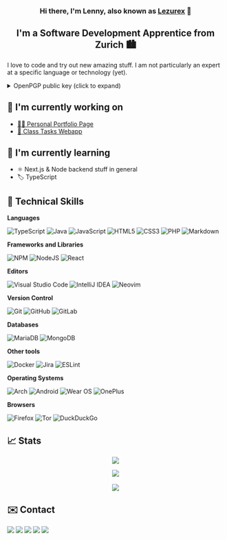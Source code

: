 <h3 align="center">
  Hi there, I'm Lenny, also known as <a href="https://lezurex.dev/" target="_blank">Lezurex</a> 👋
</h3>

<h2 align="center">
  I'm a Software Development Apprentice from Zurich 🏙
</h2>

I love to code and try out new amazing stuff. I am not particularly an expert at a specific language or technology (yet).

<details>
  <summary>OpenPGP public key (click to expand)</summary>
  
  ```txt
-----BEGIN PGP PUBLIC KEY BLOCK-----
mQINBGENtTMBEADMPdEeH85awHa08tc/97wSxNBp3MqE4xiZKzgo/qTZVTL0I9/7
h4270cqgPqU3GE8L3zMPltmgBUreDO7JbrPoo1dzTHGCJIKMqvTDL1mSUxrBqBsj
HLtAY68PTcBNd/vcBw+WhjC5VxNbFSB9qOVrJ8SBcoepxc2f72Bn1ekzte/zTgh0
WQqDF6T8E92pVZ2bD7Fteazd2j8k85R4RlW/fzhUzVRvPj1EiTPRQdy9ZPBgTY63
bVlhMMqEUlbZZVZOvjSgSkaBcYHNN690ebKagpJ33BI3HkZWM/VoqLhK6Te+RF/A
MQxY9hzRVXDpXCK3xpyy9TE8RytGQ8fRZUWCRcYCd9JIzH3m5veRsIcnkYPV472Z
QUEW+7NRlm/cRthlPIyoIRm4xLD8ACpmGy2epzewdRie3Ng9vfE/UufJSGMqB8G5
F2ZFdTJmLq5p3xxpJ1IwO47LXec7hlNGpJBYIhgIrE01JMhWJ7bS0oEceBjCnu5b
t0pB0xIOVP6Ra+UU0q8msbXnR9/mZPoHhUpF6bWuwb1Sab29ueGpRRO5ZWWLBSUY
ghGvRMjUTMNSyJ10auVgYa53Tg2XpP+Y08vb7JSbvg8iec0KYnYrQZakjNLYmpfF
fcxy9OPP6URyMdXek8mWjiXvGpMlcchWygs5gIuyKqpE1+rU4Vj33x7ihQARAQAB
tCNMZW5ueSBBbmdzdCA8bGVubnkuYW5nc3RAZWFzeWlkLmNoPokCUQQTAQgAOwIb
AwULCQgHAgYVCgkICwIEFgIDAQIeAQIXgBYhBAuXVFP9+0hJoVc/Ct1Wm76mw51Y
BQJhDbcFAhkBAAoJEN1Wm76mw51YmaIQALTG8t6D1x9pCPz2Ij8OO4UPO9sTzq0l
Ku7NYR7enMwiiXICEWIEfj7dUUHvo2q7pDM2jlWKR9w22/I5tTFRtzIQIgoCgFaj
tcO8NIvb81+vMlxSSiB93HCIQoC5tEGeBCaEh4SIK7T1juQU9bOK+lfDAVP23uBV
EnCXFcnZe4Qilhq9M9ybVyjrmb3O1gljC5CQ9N9ym1nZ9u99oITe9xNTHRYUNraN
+LmC7TsRWLe6DT5WvoL/oXeWsNZAsX1jCfJ1XZdLPMg4HU7emLC4cKUUAe521rAa
/BliuIBEfHQKTZWjPYnAZ8jqoGI5LqkQffOHfH/EdBVJycIgKp45t2w1BX+2Ab2M
uD6lc2gzzhxMRWYk9DxsMPCdGqJ+PKQVGGaDWnlzZP0Y7t+QicX48pzILrv0Bf9W
NtALaCavyLDh2RJzkl9quWrOCPJKL64SPbnaSbLWnhikQ8ANvInj/A21kj6kuIhz
m0x2KMZYQsc4Bd84i20i1gaSWIV92Xr9zrsXm82IMAAK7otFMwLwd/mE7hi4EyzU
rkR6+SyiXHXiRwR5u0dDm4OfpIlY9UhdvQDNzH21rmJ0HdVNnBMpQef8peUKoxc/
BbyWuDUG232q4QBEVFPsy6tY/pW7hqBffzBMYGShQrHUfBgIr7piV3XE8DRcvCBT
moG9i5+buAUSiQJUBBMBCAA+AhsDBQsJCAcCBhUKCQgLAgQWAgMBAh4BAheABQkF
EpErFiEEC5dUU/37SEmhVz8K3VabvqbDnVgFAmJer7UACgkQ3VabvqbDnVjsdg//
Ta/QUcAMPUCE9C2GUJfScSedEfQZ1H+70uS6nDB61QivcHskeT4jRGH4WmUXl1Ve
UmVG0taOtbjSn8Vkymzoavuvbn2EkJb95BQ2FyrossEpABuhiqyOaCWSgHrZu4ZG
fMgUunuOL0HwbgNg5IpmHX/SoSnfM5bO0J2+F8wDHJcSSyFPiqPN2n3cTykUUvc7
B1qkwGTwTOmYOyoKUlvqKNrRwApz2GFSVuh7S82FIoDzLjkW5FoK6zjpH+d0Olat
lmG73ZvIoM3My55ME3Nrns3AbjtTl9DonHodBq4wC190lwCIJvS0uP7/XWSlS8/f
cWUunHALy/qPUgb0Y98V0rAgEt2q71nH7lnAmp927na4CuxeNMdr5r+kWwAXIWZh
V00jU3hDMYegoQamtydwNKqeRwSG2Wnoa2XmLPZBwGD7VUmGUNiUhw62On6fLEoV
PxRyWXhBhwzZd83I/8RkcyqrDMjUciYOpzZt25T8F8bgjpxXCbtm+WMRrXFGNYMK
UmDmvAlr3yMGhoY0jfedKyJCWbEvlZX1RfZMBW5BCrWVs9eSMFJU9+tfiRwCsXKK
IDKMsZubFO7qngSoCT4BWFuPBNevSeRkSPbSGUA+sZUyPoy8TNu79ZqobSXIBB2D
dF77Dw4T4pKKxG51ZtFAF86yTJ/xNdixO/lSi4+cV+e0IUxlbm55IEFuZ3N0IDxt
cmJ1aWxkMjdAZ21haWwuY29tPokCTgQTAQgAOBYhBAuXVFP9+0hJoVc/Ct1Wm76m
w51YBQJhDbWLAhsDBQsJCAcCBhUKCQgLAgQWAgMBAh4BAheAAAoJEN1Wm76mw51Y
WgUP/Al5+fJVjmkLT/7dJUfOpuy0cs7z0ouCfxIcTdt7k3kH2imGfIks1oOw4pA3
Cy8jdMYPCV0Hyjtx4gocDfmnd2iBKU+70yQB6hMykrlsSAtMDjGeHI2djbD1bAoL
zA0C/35LfU+nDysNLyHxI2wOsjLpuPZX90RTMf57rF0rxAVSg6JudGOR+0qnK6VW
FftbZ56EQvULKa6M1x3wafFINuu0+GNUssVq3RMnuOJsfQqM0yF27gxAN46PCRDt
YvYvhOmDKi3PvlJxVSr3qIJ5Z2lsG94hPFidOdlXyRKm9d7RPsOPPqZk0/ZpmZbh
F6fbKN1m4PDkT4LzUOBuowWXAhg6a7x4P0V3tQcbqlvs7XRpzwlQ73y6aXT3bu/E
QoGIwlqB49Zaq9EyD3oExB0oiXpBY8FewF34JKKNoXJrJTaB49Ljk5Gj97zYDmH8
IQQYA0/DUoGqA8624dYqzeQbGbZMhYaYlnOtOYv0Masqi/ZaqGb41jF/321uLkux
AIzv48X6YU7zUp1+MFZ+m9WuQ8rhcIdNipbN8EtCHjrCTO5Ei2GwHel86cipcenz
IIUvVizYNV++wySm9lJh2a8hbw5k4xcHy0HZfiXsipeAq12kypxKaFgr4mLcQFH2
wmm/m/WGPH75y3N7ixqji5tJF0BeB0QjcDS8MCPJJjB/Jmf4iQJUBBMBCAA+AhsD
BQsJCAcCBhUKCQgLAgQWAgMBAh4BAheAFiEEC5dUU/37SEmhVz8K3VabvqbDnVgF
AmJb+3sFCQUSkSsACgkQ3VabvqbDnVjapA/+PL77vLCLDg7Bw6LN0M2xiPYO+/e8
kMValavpPDxM+hMHWRT60UkeUlIHkMmTDD1LDIY4Vl6W7r/bIh3NXZLmnmPaU8Gr
RWIhiHy8RC4BR+dhf6kKgW5DvJ3eEWX/wYy9msIcENMFR1Rix5bbpOlwLmaMqWsN
nWQG/hUvzlJ4+jNli/uYTx2CW/IAQoa9UyuPoI+AFYXx8bjUgB32Rtvltm1TYrmk
7suPjmkJLI3HSabIpH0QBIi6qp/sj8V8g/kHBP/8sWdr8+o0QCC4nE3u8bMShwe0
TvQlCPKkxPLyE3QJkFz7upJzBJqMAtEzj/i61tWsZicpNzVaBHC/4vnD4Uoq5VFa
3xjEzOMkIHf6Oeu68koopXhX7xsdA2SViQHlfpx918qGqgmwDIeBQgRLRA+kcEi4
2RC1zMCTzts2Abm3jQ/3lKrvMNANU5HOo1BphjWEMODpfzaclYCVNNvktiOZvfbs
rCqOS0NggGotBSTsD60bBDjMQKi/EiOvcACp/o53IEx5wwp342+qLHRM817qlFVM
YGL2Seiug3qilaLov1ioSjo3OO6wM+ZRuWf4l9cbTiB9C30mz9nY9CQ8jfmB+sNh
CJeX2OoGENJChthkED5RmwZesaVGdx6QEqee8IlfmZRWhLKf1fsyZbTwLy+kq/3g
mii84O0WOcmUWdW0IExlbm55IEFuZ3N0IDxsZW5ueS5hbmdzdEBtZ2IuY2g+iQJO
BBMBCAA4FiEEC5dUU/37SEmhVz8K3VabvqbDnVgFAmEaof0CGwMFCwkIBwIGFQoJ
CAsCBBYCAwECHgECF4AACgkQ3VabvqbDnVhRaBAAq7o8XCrdigWtxWoqm5rKDvp9
tGQEMrXXa23nOr0u+dh/tEIv6fBxN+p06NPqFvkc1O7VE/7XMk/wKtlKf6YGttJW
yABUfJRiOLLAsuymCqX7wPZFN3n6/qeXFRM7SZlsW/7HNGV0FolmZO+oRFUfoNMp
DgSRIsTVJoFVgGaDgG33XFCffKpfPfhqUaYgtfKZfWKk1umCXIVi3XJTm0DaqKzU
FM5F7jCr/hP/w47F8158uwEahf17adeksS7iqpK5nsZzUG7wd8MGAbM/XQ5IiOny
Eko9ak/vaL7sigmTRElNBBDGlP4QpCBLq3BfNB4RtEgbFqx57hn1fOVBb+9vyktb
XjL54eM/xI4DnUeVbGbWihP2wkOKpEpMaESo8iPZOrQp4ErWpDSeoqOYw+QPxlxx
C3v1QP4oTT0viRsf/axav82sFxNjQR9EjEwn5jZi42FoucMQacXFUWouPFIl4L3+
6Wwqva1iPuzgPmfJxOUS/ql8RAJHy/wfOOs4xPcDsphqR8+phJr4DW26/ogGbqKP
OUjWRhxbpPMIntm9e/aJxvsINGvwrOQ8CEAzVwR+Xb0YE5s+udgz2yageo4a4Axv
KFULenPWiv4TzwK1w4qqcRxk7HtuRRJUxPEELAsd5JEarijk3BNWPFePh8b8E7u9
Bh9aXQkRzrvBPLelS2uJAlQEEwEIAD4CGwMFCwkIBwIGFQoJCAsCBBYCAwECHgEC
F4AWIQQLl1RT/ftISaFXPwrdVpu+psOdWAUCYlv7ewUJBRKRKwAKCRDdVpu+psOd
WNuxEACXSoFEI1PgdDR9GvWMRvBtrrvc1PD6unaDFOt3tHBSBPxxmIRAXQzB3WF0
DLE4yHHP5ZkRmJ0RDog6n/MPu+kifJC4cOQaqox5Z9Y4M40C4QP/9apoVdAzjHTe
uKaUoH2nxDZkG/8A3VTc9QLT+4BEAqvXJcT/ioZJ3OR7hCs/nW5YWLtZrHOQ0Hmi
viraA0EvBrm3AIkudtxhsC6yrZwccnlorqblnx8XsuLKD6hftuFSNwWw8cZ+Ycef
WQ1P1E/WHBy2iV9wnO6OTNbDr9n9o2pucGRF9dpSBNnpzqa+Y+vMVgjEwm/d/nHu
RqH2HcQm6K327Hcw0BdyxEn53REn0eEMwpkTX2UDKCSWmslhcvqmIs68ZDjWVszk
erGHj2CH5uGdOBYmUXGGWwexRBpjEkBGLWkT2yYnslvcjyKDtflvWloldxHS2COZ
GVUOs11cgVXxWxEr1pQzbOcM6fNb98zWWTXfQVpSCABydM6T2BCr/VIG2vYy75eC
+vMTuzE3U9zOWhmfTS1uI6q8LRcFX7O21fpXCvahACQlCZsgx3mLYpzCIbLQpvT0
mG7B+ng/J5Z2SyeTcdGlqMOd1vZyR0wLTtg17YVhKqkxNW7PwTiB4qmvanZtvJzO
jz2k1xcAM3+OIWJWKPzOkm+2yqW/sXgIKC6IcI6JX3rvi+a5PbQkTGVubnkgQW5n
c3QgPGxlbm55QGZhbWlsaWUtYW5nc3QuY2g+iQJXBBMBCABBAhsDBQkFEpErBQsJ
CAcCBhUKCQgLAgQWAgMBAh4BAheAFiEEC5dUU/37SEmhVz8K3VabvqbDnVgFAmJe
sN4CGQEACgkQ3VabvqbDnVjoWg/9GqA/0QCzwd2//lu1986Mbqhwx5QdIlZ9Bkkc
Tum3J6tH/JtQbMZxkUC5gVWDWU4L/katPgHqyFRYADmMcHB0ZS3L3+Bx9F+PhuJG
SOFaOw7vxFr+j5Z3gG6zDZ5Ct6qPkkQob1qZAJsaNfVTXiohNJBqjWbrACHPLgup
uWYK6weK1yTAO2Ikpom6XmxY0zk4xAWCR4M9pSD4pKuQqWiThsstIUKNUCB0iFdx
29/NvY8hLTAIHe5lsHmGqJQtblt4H1MgdT0rFSCjtGOvTGiWr0U9HKPKZGBsBLYI
TbS9sS/Un5f9V1bh1TXeGkxM0XxT36wUtGEPhHTJiupT8MApvaeOOXljpOst8IN6
tyDHVS04YnH2/MFsZ/WP+wzJEoVcK4ukNO2xxE8uewS5bIkfA1IHRv+KvjSWCpwj
hV6qw/y/KKyfYWLmgNgf+lRDzSdaoqhf5nBDpivY8UTAUePcXqGtuUYEaUAmkvXs
r//BZ4EFg2Pqs7vKwyswbHQQftGcFhaFoooZSnDe7krPPboQKvMbK8q5dIr1wIiU
ZqLGjyl2WhC2cjeyftAm12njjOc4XHepWWPp2uAo+pF7jHX4z0Z9OgIPtIfdFMwV
hCiY5S7MwVBm7AFIm9Gl7hN1vx2LtnsHluSEVQbM0PTpqvFCuXSXUnijhpzLeq/Q
hTN6q3K5Ag0EYQ21MwEQAOQY52MFse7Rv1CJPVHvPL8eTwfx9glpxCO/FycOzEE7
sKadru4AJF/YwbynbOKjERHJ2caRiSuXYi1bTJeG6oUJJTOAmBKP32rFfwgO0oAl
0eYmAZmqcmSt5049/+CUVLD/1o9fEddbBkcZ15bcl4a8emZjAwi/gzdRYDxD0S2G
G3U3JdL6HIL69SKAMkzvMWJR+YTosslZoTTb8Rw2fRPpfWduUVZ4UIDX18P3vu5n
iPE7oToJuhQyGhwmAQbXlcbiPxJTVc2LjVuynOqlrK00BnCwww7uhe7ZiSXIwsIV
0l2UBCohQlfJka/Z2nCRV4jjRZxdLAfkS/bXvUJC2J2APGeCeIGEWcBdFToa8/lk
GPk232CF6K+SLmaS85mh66JGXj49+hXfTCcO2D79MSLPzRnUuYfDolEM8aNfzGlO
IpmYTCG7sEn/jwLw0+IPSxvz06ljl2ieFOFt7HPMknah40mAIFGBiwge10A5s0M9
+lyZirm3q0oUOvbND6dPqHJS5S1v1QYuiuYu6RseaFh7RXdapOzCuBgB2UxnnOT4
zyGYSK4GUn3ngdaTljI4SCeUN18gTYI1X2dUU/LURgPe2rk+TWLHr9u6ha9Mvu9N
13vgqza/yLMo9ogdii/tEwNEdfTxNawgvRIgZ5nj2MKQANGNjexlih49suPH1xmT
ABEBAAGJAjYEGAEIACAWIQQLl1RT/ftISaFXPwrdVpu+psOdWAUCYQ21MwIbDAAK
CRDdVpu+psOdWDveD/92DJt7If7PsTO8UVlnomEz49AK1/Q4QH4TeTEEW4PCDgr/
BvyPP2lM/GxIKkGL7sWgW6iNRqgSPhydeboxB4UNzysatIa8QHa8/jva2MNAkrYg
Bsox3a8fXGXAU37yT7Vt4HLHEm8EVah1qW+mtdlvEBjK+SQQE5M8tPLYARge0jJ1
1lZj9tQvCx3LLndllAXiOhKDL9rpwtBp+Ti05Ft5wwEYmNOlOPRz24IDm6bf2/VC
1jFX9DI1aCzhxRC/FQ5mcK2vfEr9L7NREJ6xeoyntvRnNn7YuGFxHeiXGk3cx6g5
cBoJA5TZjN53FyfwcRC6nKy/gQpaBfdWaiuQMw8toec0s/9Y1OXBFFiJ16Y+R46e
Mzzdo9LsoySOeSDx9KcqLh88/C8M7AkznJqBJ4A78yfwczPtOZ5jw6Zxq6gDkShP
ig/8jJTf+1VccYfdDjmRYXHesgeZCxZCM2uNYNBTBjqQx0+I5CaPJGxC2gxEd2sP
8Vu+zlacFaMbkpy3ez1Lbo5WwdFtY3kY5wdpNo4HHqJuNk3rwWszAEgFnkW9UMzc
XOJDfCxtPN/TmldGRVMWoM53AZuqfQ3UGnhqb84ybkOSv6H9Vaa5+d2Fo+hEiUzD
zLk0IFMw4xzQwK07GRkmOFj9RChgiokhrVTdJOL9BXlGASXj/Q/tzyS9/bpRqokC
PAQYAQgAJgIbDBYhBAuXVFP9+0hJoVc/Ct1Wm76mw51YBQJiW/t7BQkFEpEsAAoJ
EN1Wm76mw51YeEUQAJhUMHzfoFKv1oenKIx5gk7LmQ196PHkyfSOm8VY5OlG8hR2
NxfKO6pe3dPRa+XHfZYfoV6el9pWoHNa0PzNHH4OLQVsWU9Vgdab+WEMZokdGkS6
gM9H9+4mKsKsdS+rLhNHk6myvTIXBKF49wL1TVp80KfMQPdfZLsZ6O1xo8tQmwDX
O+rPF/GZeQeHA/xhzQjSNl8oLrPKxkEabCbO12qVjgYbL99BUAf2ZAXHb5ieieDa
tVctC7B2PPzUQnDkoz4zng3MNKu+pv4ReGiWKNohdREdbpJMJ/YR7vOnFQNXflsA
tbEhyStFO10b4t2ALNxWy5FD/EuThfmIqUyN6iYy2ZnWy9OcuPW2g2+0ASUyrOte
YeSv0s9ceryDuPmA6pVvr31kxYZHCV+SBLtUM5F+SyfMMfVrtOhCUsP6R6xDrWM3
Y9NwJJwM7/Yy7ARcO2/A49ImO23CiDmigprZhnzwkMOjCviGnnshlY09oYYAY4IL
YOELweu06sPr9XqW5GV9DzR6YgrTYSXfaXDqtnlufBIjyFPnKsfMsg0oDklRsk8w
5/M+8Yq5W65n+SU34e8Zbo5EUjz+dZNfyOw1vvfl5+/zdF3+1mjt0I3nq6IwwJ+a
YwOXji1jdddqP1vZ95hho8R/eGls9bCng6WSP+TbE6a03bKS21rQ535R8g9m
=nrZi
-----END PGP PUBLIC KEY BLOCK-----
```
</details>

## 🔭 I'm currently working on
- [👨‍💻 Personal Portfolio Page](https://github.com/Lezurex/portfolio)
- [🏫 Class Tasks Webapp](https://github.com/Lezurex/openclass)

## 🌱 I'm currently learning

- ⚛ Next.js & Node backend stuff in  general
- 🏷️ TypeScript

## 💼 Technical Skills

**Languages**

![TypeScript](https://img.shields.io/badge/typescript-%23007ACC.svg?style=for-the-badge&logo=typescript&logoColor=white)
![Java](https://img.shields.io/badge/java-%23ED8B00.svg?style=for-the-badge&logo=java&logoColor=white)
![JavaScript](https://img.shields.io/badge/javascript-%23323330.svg?style=for-the-badge&logo=javascript&logoColor=%23F7DF1E)
![HTML5](https://img.shields.io/badge/html5-%23E34F26.svg?style=for-the-badge&logo=html5&logoColor=white)
![CSS3](https://img.shields.io/badge/css3-%231572B6.svg?style=for-the-badge&logo=css3&logoColor=white)
![PHP](https://img.shields.io/badge/php-%23777BB4.svg?style=for-the-badge&logo=php&logoColor=white)
![Markdown](https://img.shields.io/badge/markdown-%23000000.svg?style=for-the-badge&logo=markdown&logoColor=white)

**Frameworks and Libraries**

![NPM](https://img.shields.io/badge/NPM-%23000000.svg?style=for-the-badge&logo=npm&logoColor=white)
![NodeJS](https://img.shields.io/badge/node.js-6DA55F?style=for-the-badge&logo=node.js&logoColor=white)
![React](https://img.shields.io/badge/react-%2320232a.svg?style=for-the-badge&logo=react&logoColor=%2361DAFB)

**Editors**

![Visual Studio Code](https://img.shields.io/badge/Visual%20Studio%20Code-0078d7.svg?style=for-the-badge&logo=visual-studio-code&logoColor=white)
![IntelliJ IDEA](https://img.shields.io/badge/IntelliJIDEA-000000.svg?style=for-the-badge&logo=intellij-idea&logoColor=white)
![Neovim](https://img.shields.io/badge/NeoVim-%2357A143.svg?&style=for-the-badge&logo=neovim&logoColor=white)

**Version Control**

![Git](https://img.shields.io/badge/git-%23F05033.svg?style=for-the-badge&logo=git&logoColor=white)
![GitHub](https://img.shields.io/badge/github-%23121011.svg?style=for-the-badge&logo=github&logoColor=white)
![GitLab](https://img.shields.io/badge/gitlab-%23181717.svg?style=for-the-badge&logo=gitlab&logoColor=white)

**Databases**

![MariaDB](https://img.shields.io/badge/MariaDB-003545?style=for-the-badge&logo=mariadb&logoColor=white)
![MongoDB](https://img.shields.io/badge/MongoDB-%234ea94b.svg?style=for-the-badge&logo=mongodb&logoColor=white)

**Other tools**

![Docker](https://img.shields.io/badge/docker-%230db7ed.svg?style=for-the-badge&logo=docker&logoColor=white)
![Jira](https://img.shields.io/badge/jira-%230A0FFF.svg?style=for-the-badge&logo=jira&logoColor=white)
![ESLint](https://img.shields.io/badge/ESLint-4B3263?style=for-the-badge&logo=eslint&logoColor=white)

**Operating Systems**

![Arch](https://img.shields.io/badge/Arch%20Linux-1793D1?logo=arch-linux&logoColor=fff&style=for-the-badge)
![Android](https://img.shields.io/badge/Android-3DDC84?style=for-the-badge&logo=android&logoColor=white)
![Wear OS](https://img.shields.io/badge/-Wear%20OS-4285F4?style=for-the-badge&logo=wear-os&logoColor=white)
![OnePlus](https://img.shields.io/badge/OnePlus-%23F5010C.svg?style=for-the-badge&logo=oneplus&logoColor=white)

**Browsers**

![Firefox](https://img.shields.io/badge/Firefox-FF7139?style=for-the-badge&logo=Firefox-Browser&logoColor=white)
![Tor](https://img.shields.io/badge/Tor-7D4698?style=for-the-badge&logo=Tor-Browser&logoColor=white)
![DuckDuckGo](https://img.shields.io/badge/DuckDuckGo-DE5833?style=for-the-badge&logo=DuckDuckGo&logoColor=white)

## 📈 Stats

<p align="center">
<img src="https://wakatime.com/badge/user/6b3a8310-f065-46d9-a65b-35913b6b2ec8.svg">
</p>
<p align="center">
<img src="https://github-readme-stats.vercel.app/api?username=Lezurex&count_private=true&hide=stars&theme=onedark">
<br/>
<br/>
<img src="https://github-readme-stats.vercel.app/api/top-langs/?username=Lezurex&layout=compact&count_private=true&hide=VBA,Dockerfile&langs_count=8&theme=onedark">
</p>

## ✉️ Contact

<a href="mailto:lenny@familie-angst.ch"><img src="https://shields.io/badge/E--Mail-lenny%40familie--angst.ch-red?logo=gmail&style=flat" /><a/>
<a href="matrix:@lezurex:matrix.org"><img src="https://shields.io/badge/Matrix-%40lezurex:matrix.org-lightgrey?logo=matrix&style=flat" /><a/>
<a href="https://mastodon.social/@lezurex"><img src="https://shields.io/badge/Mastodon-%40lezurex%40mastodon.social-6364FF?logo=mastodon&style=flat&logoColor=6364FF" /><a/>
<a href=""><img src="https://shields.io/badge/Discord-Lezurex%233865-5662F6?logo=discord&style=flat" /><a/>
<a href="https://threema.id/5X5W3H4B"><img src="https://shields.io/badge/Threema-5X5W3H4B-4EFB7D?logo=threema&style=flat" /><a/>
